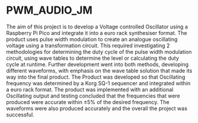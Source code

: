 # PWM_AUDIO_JM
The aim of this project is to develop a Voltage controlled Oscillator using a Raspberry Pi Pico and integrate it into a euro rack synthesiser format. The product uses pulse width modulation to create an analogue oscillating voltage using a transformation circuit. This required investigating 2 methodologies for determining the duty cycle of the pulse width modulation circuit, using wave tables to determine the level or calculating the duty cycle at runtime. Further development went into both methods, developing different waveforms, with emphasis on the wave table solution that made its way into the final product. The Product was developed so that Oscillating frequency was determined by a Korg SQ-1 sequencer and integrated within a euro rack format. The product was implemented with an additional Oscillating output and testing concluded that the frequencies that were produced were accurate within ±5% of the desired frequency. The waveforms were also produced accurately and the overall the project was successful.
